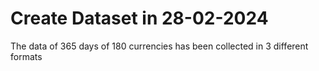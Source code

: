 # Create Dataset in 28-02-2024
The data of 365 days of 180 currencies has been collected in 3 different formats 
